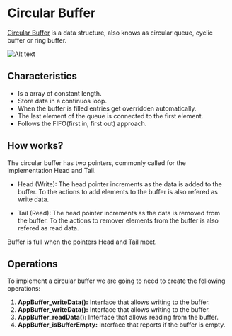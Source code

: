 # Circular Buffer

[Circular Buffer](https://en.wikipedia.org/wiki/Circular_buffer) is a data structure, also knows as circular queue, cyclic buffer or ring buffer.

![Alt text](https://techvidvan.com/tutorials/wp-content/uploads/sites/2/2021/06/TV-Queue-normal-images-06.jpg)

## Characteristics

- Is a array of constant length.
- Store data in a continuos loop.
- When the buffer is filled entries get overridden automatically.
- The last element of the queue is connected to the first element.
- Follows the FIFO(first in, first out) approach.

## How works?
 
The circular buffer has two pointers, commonly called for the implementation Head and Tail.

 - Head (Write): The head pointer increments as the data is added to the buffer. To the actions to add elements to the buffer
 is also refered as write data.

  - Tail (Read): The head pointer increments as the data is removed from the buffer. To the actions to remover elements from the buffer is also refered as read data.

Buffer is full when the pointers Head and Tail meet.

## Operations 

To implement a circular buffer we are going to need to create the following operations:

1. **AppBuffer_writeData():** Interface that allows writing to the buffer.
2. **AppBuffer_writeData():** Interface that allows writing to the buffer.
3. **AppBuffer_readData():** Interface that allows reading from the buffer.
4. **AppBuffer_isBufferEmpty:** Interface that reports if the buffer is empty.